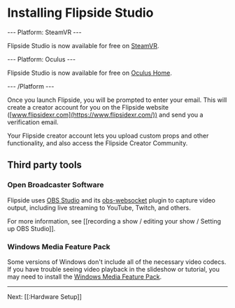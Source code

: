 # Installing Flipside Studio

--- Platform: SteamVR ---

Flipside Studio is now available for free on [SteamVR](http://store.steampowered.com/app/495800/Flipside_Studio/).

--- Platform: Oculus ---

Flipside Studio is now available for free on [Oculus Home](https://www.oculus.com/experiences/rift/750910405009643/).

--- /Platform ---

Once you launch Flipside, you will be prompted to enter your email. This will create a creator account for you on the Flipside website ([www.flipsidexr.com](https://www.flipsidexr.com/)) and send you a verification email.

Your Flipside creator account lets you upload custom props and other functionality, and also access the Flipside Creator Community.

## Third party tools

### Open Broadcaster Software

Flipside uses [OBS Studio](https://obsproject.com/download) and its [obs-websocket](https://github.com/Palakis/obs-websocket/releases) plugin to capture video output, including live streaming to YouTube, Twitch, and others.

For more information, see [[recording a show / editing your show / Setting up OBS Studio]].

### Windows Media Feature Pack

Some versions of Windows don't include all of the necessary video codecs. If you have trouble seeing video playback in the slideshow or tutorial, you may need to install the [Windows Media Feature Pack](https://www.microsoft.com/en-us/software-download/mediafeaturepack).

---

Next: [[:Hardware Setup]]
